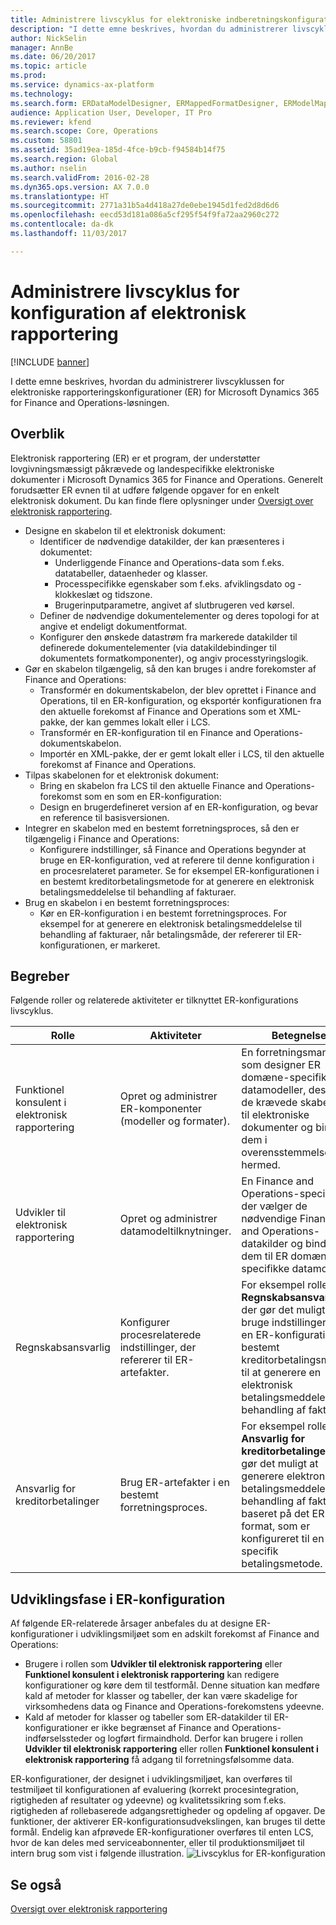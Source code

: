 ```yaml
---
title: Administrere livscyklus for elektroniske indberetningskonfigurationer
description: "I dette emne beskrives, hvordan du administrerer livscyklussen for elektroniske rapporteringskonfigurationer (ER) for Microsoft Dynamics 365 for Finance and Operations-løsningen."
author: NickSelin
manager: AnnBe
ms.date: 06/20/2017
ms.topic: article
ms.prod: 
ms.service: dynamics-ax-platform
ms.technology: 
ms.search.form: ERDataModelDesigner, ERMappedFormatDesigner, ERModelMappingDesigner, ERModelMappingTable, ERSolutionImport, ERSolutionTable, ERVendorTable, ERWorkspace
audience: Application User, Developer, IT Pro
ms.reviewer: kfend
ms.search.scope: Core, Operations
ms.custom: 58801
ms.assetid: 35ad19ea-185d-4fce-b9cb-f94584b14f75
ms.search.region: Global
ms.author: nselin
ms.search.validFrom: 2016-02-28
ms.dyn365.ops.version: AX 7.0.0
ms.translationtype: HT
ms.sourcegitcommit: 2771a31b5a4d418a27de0ebe1945d1fed2d8d6d6
ms.openlocfilehash: eecd53d181a086a5cf295f54f9fa72aa2960c272
ms.contentlocale: da-dk
ms.lasthandoff: 11/03/2017

---
```


# <a name="manage-the-electronic-reporting-configuration-lifecycle"></a>Administrere livscyklus for konfiguration af elektronisk rapportering

[!INCLUDE [banner](../includes/banner.md)]

I dette emne beskrives, hvordan du administrerer livscyklussen for elektroniske rapporteringskonfigurationer (ER) for Microsoft Dynamics 365 for Finance and Operations-løsningen.

<a name="overview"></a>Overblik
--------

Elektronisk rapportering (ER) er et program, der understøtter lovgivningsmæssigt påkrævede og landespecifikke elektroniske dokumenter i Microsoft Dynamics 365 for Finance and Operations. Generelt forudsætter ER evnen til at udføre følgende opgaver for en enkelt elektronisk dokument. Du kan finde flere oplysninger under [Oversigt over elektronisk rapportering](general-electronic-reporting.md).

-   Designe en skabelon til et elektronisk dokument:
    -   Identificer de nødvendige datakilder, der kan præsenteres i dokumentet:
        -   Underliggende Finance and Operations-data som f.eks. datatabeller, dataenheder og klasser.
        -   Processpecifikke egenskaber som f.eks. afviklingsdato og -klokkeslæt og tidszone.
        -   Brugerinputparametre, angivet af slutbrugeren ved kørsel.
    -   Definer de nødvendige dokumentelementer og deres topologi for at angive et endeligt dokumentformat.
    -   Konfigurer den ønskede datastrøm fra markerede datakilder til definerede dokumentelementer (via datakildebindinger til dokumentets formatkomponenter), og angiv processtyringslogik.
-   Gør en skabelon tilgængelig, så den kan bruges i andre forekomster af Finance and Operations:
    -   Transformér en dokumentskabelon, der blev oprettet i Finance and Operations, til en ER-konfiguration, og eksportér konfigurationen fra den aktuelle forekomst af Finance and Operations som et XML-pakke, der kan gemmes lokalt eller i LCS.
    -   Transformér en ER-konfiguration til en Finance and Operations-dokumentskabelon.
    -   Importér en XML-pakke, der er gemt lokalt eller i LCS, til den aktuelle forekomst af Finance and Operations.
-   Tilpas skabelonen for et elektronisk dokument:
    -   Bring en skabelon fra LCS til den aktuelle Finance and Operations-forekomst som en som en ER-konfiguration:
    -   Design en brugerdefineret version af en ER-konfiguration, og bevar en reference til basisversionen.
-   Integrer en skabelon med en bestemt forretningsproces, så den er tilgængelig i Finance and Operations:
    -   Konfigurere indstillinger, så Finance and Operations begynder at bruge en ER-konfiguration, ved at referere til denne konfiguration i en procesrelateret parameter. Se for eksempel ER-konfigurationen i en bestemt kreditorbetalingsmetode for at generere en elektronisk betalingsmeddelelse til behandling af fakturaer.
-   Brug en skabelon i en bestemt forretningsproces:
    -   Kør en ER-konfiguration i en bestemt forretningsproces. For eksempel for at generere en elektronisk betalingsmeddelelse til behandling af fakturaer, når betalingsmåde, der refererer til ER-konfigurationen, er markeret.

## <a name="concepts"></a>Begreber
Følgende roller og relaterede aktiviteter er tilknyttet ER-konfigurations livscyklus.

| Rolle                                       | Aktiviteter                                                      | Betegnelse                                                                                                                                                                                                                  |
|--------------------------------------------|-----------------------------------------------------------------|------------------------------------------------------------------------------------------------------------------------------------------------------------------------------------------------------------------------------|
| Funktionel konsulent i elektronisk rapportering | Opret og administrer ER-komponenter (modeller og formater).           | En forretningsmand, som designer ER domæne-specifikke datamodeller, designer de krævede skabeloner til elektroniske dokumenter og binder dem i overensstemmelse hermed.                                                                           |
| Udvikler til elektronisk rapportering             | Opret og administrer datamodeltilknytninger.                          | En Finance and Operations-specialist, der vælger de nødvendige Finance and Operations-datakilder og binder dem til ER domæne-specifikke datamodeller.                                                                 |
| Regnskabsansvarlig                      | Konfigurer procesrelaterede indstillinger, der refererer til ER-artefakter. | For eksempel rollen **Regnskabsansvarlig**, der gør det muligt, at bruge indstillingerne for en ER-konfiguration i en bestemt kreditorbetalingsmetode til at generere en elektronisk betalingsmeddelelse til behandling af fakturaer. |
| Ansvarlig for kreditorbetalinger            | Brug ER-artefakter i en bestemt forretningsproces.                | For eksempel rollen **Ansvarlig for kreditorbetalinger**, der gør det muligt at generere elektroniske betalingsmeddelelser til behandling af fakturaer baseret på det ER-format, som er konfigureret til en specifik betalingsmetode.           |

## <a name="er-configuration-development-lifecycle"></a>Udviklingsfase i ER-konfiguration
Af følgende ER-relaterede årsager anbefales du at designe ER-konfigurationer i udviklingsmiljøet som en adskilt forekomst af Finance and Operations:

-   Brugere i rollen som **Udvikler til elektronisk rapportering** eller **Funktionel konsulent i elektronisk rapportering** kan redigere konfigurationer og køre dem til testformål. Denne situation kan medføre kald af metoder for klasser og tabeller, der kan være skadelige for virksomhedens data og Finance and Operations-forekomstens ydeevne.
-   Kald af metoder for klasser og tabeller som ER-datakilder til ER-konfigurationer er ikke begrænset af Finance and Operations-indførselssteder og logført firmaindhold. Derfor kan brugere i rollen **Udvikler til elektronisk rapportering** eller rollen **Funktionel konsulent i elektronisk rapportering** få adgang til forretningsfølsomme data.

ER-konfigurationer, der designet i udviklingsmiljøet, kan overføres til testmiljøet til konfigurationen af evaluering (korrekt procesintegration, rigtigheden af resultater og ydeevne) og kvalitetssikring som f.eks. rigtigheden af rollebaserede adgangsrettigheder og opdeling af opgaver. De funktioner, der aktiverer ER-konfigurationsudvekslingen, kan bruges til dette formål. Endelig kan afprøvede ER-konfigurationer overføres til enten LCS, hvor de kan deles med serviceabonnenter, eller til produktionsmiljøet til intern brug som vist i følgende illustration. ![Livscyklus for ER-konfiguration](./media/ger-configuration-lifecycle.png)

<a name="see-also"></a>Se også
--------

[Oversigt over elektronisk rapportering](general-electronic-reporting.md)




